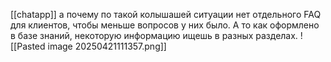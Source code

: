 [[chatapp]]
а почему по такой колышашей ситуации нет отдельного FAQ для клиентов, чтобы меньше вопросов у них было. А то как оформлено в базе знаний, некоторую информацию ищешь в разных разделах.
![[Pasted image 20250421111357.png]]